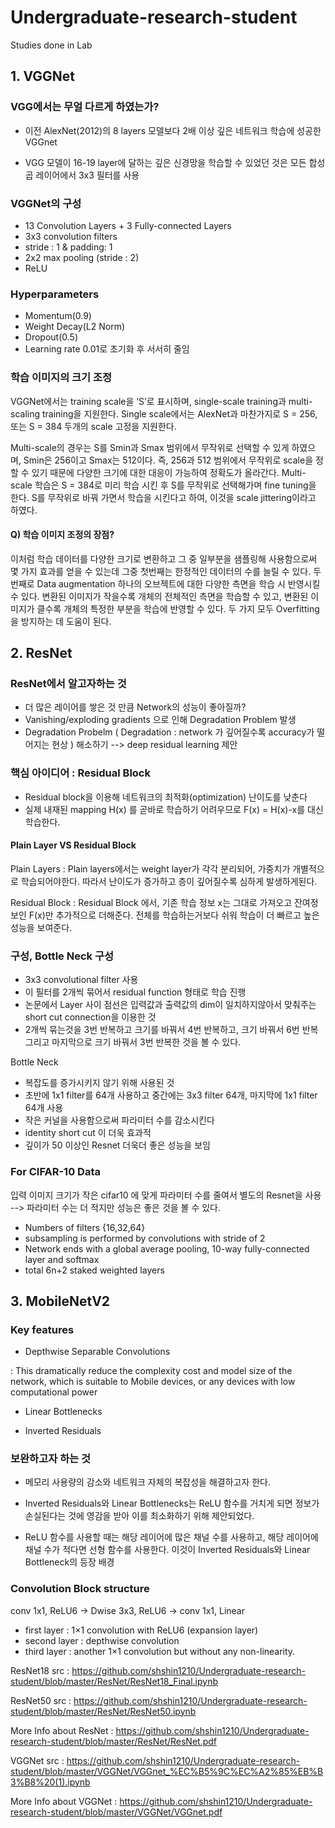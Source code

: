 # Undergraduate-research-student
Studies done in Lab

## 1. VGGNet

### VGG에서는 무얼 다르게 하였는가?

- 이전 AlexNet(2012)의 8 layers 모델보다 2배 이상 깊은 네트워크 학습에 성공한 VGGnet

- VGG 모델이 16-19 layer에 달하는 깊은 신경망을 학습할 수 있었던 것은 모든 합성곱 레이어에서 3x3 필터를 사용

### VGGNet의 구성

- 13 Convolution Layers + 3 Fully-connected Layers
- 3x3 convolution filters
- stride : 1 & padding: 1
- 2x2 max pooling (stride : 2)
- ReLU

### Hyperparameters

- Momentum(0.9)
- Weight Decay(L2 Norm)
- Dropout(0.5)
- Learning rate 0.01로 초기화 후 서서히 줄임

### 학습 이미지의 크기 조정

VGGNet에서는 training scale을 ‘S’로 표시하며, single-scale training과 multi-scaling training을 지원한다. 
Single scale에서는 AlexNet과 마찬가지로 S = 256, 또는 S = 384 두개의 scale 고정을 지원한다.

Multi-scale의 경우는 S를 Smin과 Smax 범위에서 무작위로 선택할 수 있게 하였으며, Smin은 256이고 Smax는 512이다. 
즉, 256과 512 범위에서 무작위로 scale을 정할 수 있기 때문에 다양한 크기에 대한 대응이 가능하여 정확도가 올라간다. 
Multi-scale 학습은 S = 384로 미리 학습 시킨 후 S를 무작위로 선택해가며 fine tuning을 한다. S를 무작위로 바꿔 가면서 학습을 시킨다고 하여, 이것을 scale jittering이라고 하였다.

#### Q) 학습 이미지 조정의 장점?

이처럼 학습 데이터를 다양한 크기로 변환하고 그 중 일부분을 샘플링해 사용함으로써 몇 가지 효과를 얻을 수 있는데 그중 첫번째는 한정적인 데이터의 수를 늘릴 수 있다.
두번째로 Data augmentation 하나의 오브젝트에 대한 다양한 측면을 학습 시 반영시킬 수 있다. 
변환된 이미지가 작을수록 개체의 전체적인 측면을 학습할 수 있고, 변환된 이미지가 클수록 개체의 특정한 부분을 학습에 반영할 수 있다. 
두 가지 모두 Overfitting을 방지하는 데 도움이 된다.

## 2. ResNet

### ResNet에서 알고자하는 것

- 더 많은 레이어를 쌓은 것 만큼 Network의 성능이 좋아질까?
- Vanishing/exploding gradients 으로 인해 Degradation Problem 발생
- Degradation Probelm ( Degradation : network 가 깊어질수록 accuracy가 떨어지는 현상 )  해소하기  --> deep residual learning 제안

### 핵심 아이디어 : Residual Block

- Residual block을 이용해 네트워크의 최적화(optimization) 난이도를 낮춘다
- 실제 내재된 mapping H(x) 를 곧바로 학습하기 어려우므로 F(x) = H(x)-x를 대신 학습한다.

#### Plain Layer VS Residual Block

Plain Layers : Plain layers에서는 weight layer가 각각 분리되어, 가중치가 개별적으로 학습되어야한다. 따라서 난이도가 증가하고 층이 깊어질수록 심하게 발생하게된다. 

Residual Block : Residual Block 에서, 기존 학습 정보 x는 그대로 가져오고 잔여정보인 F(x)만 추가적으로 더해준다. 전체를 학습하는거보다 쉬워 학습이 더 빠르고 높은 성능을 보여준다.

### 구성, Bottle Neck 구성

- 3x3 convolutional filter 사용
- 이 필터를 2개씩 묶어서 residual function 형태로 학습 진행
- 논문에서 Layer 사이 점선은 입력값과 출력값의 dim이 일치하지않아서 맞춰주는 short cut connection을 이용한 것
- 2개씩 묶는것을 3번 반복하고 크기를 바꿔서 4번 반복하고, 크기 바꿔서 6번 반복 그리고 마지막으로 크기 바꿔서 3번 반복한 것을 볼 수 있다.

Bottle Neck

- 복잡도를 증가시키지 않기 위해 사용된 것
- 초반에 1x1 filter를 64개 사용하고 중간에는 3x3 filter 64개, 마지막에 1x1 filter 64개 사용
- 작은 커널을 사용함으로써 파라미터 수를 감소시킨다
- identity short cut 이 더욱 효과적
- 깊이가 50 이상인 Resnet 더욱더 좋은 성능을 보임

### For CIFAR-10 Data

입력 이미지 크기가 작은 cifar10 에 맞게 파라미터 수를 줄여서 별도의 Resnet을 사용 --> 파라미터 수는 더 적지만 성능은 좋은 것을 볼 수 있다.

- Numbers of filters {16,32,64}
- subsampling is performed by convolutions with stride of 2
- Network ends with a global average pooling, 10-way fully-connected layer and softmax
- total 6n+2 staked weighted layers


## 3. MobileNetV2

### Key features

- Depthwise Separable Convolutions

: This dramatically reduce the complexity cost and model size of the network, which is suitable to Mobile devices, or any devices with low computational power

- Linear Bottlenecks

- Inverted Residuals

### 보완하고자 하는 것

- 메모리 사용량의 감소와 네트워크 자체의 복잡성을 해결하고자 한다.

- Inverted Residuals와 Linear Bottlenecks는 ReLU 함수를 거치게 되면 정보가 손실된다는 것에 영감을 받아 이를 최소화하기 위해 제안되었다. 

- ReLU 함수를 사용할 때는 해당 레이어에 많은 채널 수를 사용하고, 해당 레이어에 채널 수가 적다면 선형 함수를 사용한다. 이것이 Inverted Residuals와 Linear Bottleneck의 등장 배경

### Convolution Block structure

conv 1x1, ReLU6 -> Dwise 3x3, ReLU6 -> conv 1x1, Linear

- first layer : 1×1 convolution with ReLU6 (expansion layer)
- second layer : depthwise convolution
- third layer : another 1×1 convolution but without any non-linearity.



ResNet18 src : https://github.com/shshin1210/Undergraduate-research-student/blob/master/ResNet/ResNet18_Final.ipynb

ResNet50 src : https://github.com/shshin1210/Undergraduate-research-student/blob/master/ResNet/ResNet50.ipynb

More Info about ResNet : https://github.com/shshin1210/Undergraduate-research-student/blob/master/ResNet/ResNet.pdf

VGGNet src : https://github.com/shshin1210/Undergraduate-research-student/blob/master/VGGNet/VGGnet_%EC%B5%9C%EC%A2%85%EB%B3%B8%20(1).ipynb

More Info about VGGNet : https://github.com/shshin1210/Undergraduate-research-student/blob/master/VGGNet/VGGnet.pdf
